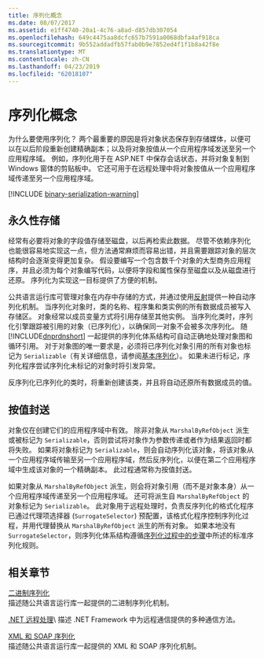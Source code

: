 ```yaml
---
title: 序列化概念
ms.date: 08/07/2017
ms.assetid: e1ff4740-20a1-4c76-a8ad-d857db307054
ms.openlocfilehash: 649c4475aa8dcfc657b7591a0068dbfa4af918ca
ms.sourcegitcommit: 9b552addadfb57fab0b9e7852ed4f1f1b8a42f8e
ms.translationtype: MT
ms.contentlocale: zh-CN
ms.lasthandoff: 04/23/2019
ms.locfileid: "62018107"
---
```

# <a name="serialization-concepts"></a>序列化概念
为什么要使用序列化？ 两个最重要的原因是将对象状态保存到存储媒体，以便可以在以后阶段重新创建精确副本；以及将对象按值从一个应用程序域发送至另一个应用程序域。 例如，序列化用于在 ASP.NET 中保存会话状态，并将对象复制到 Windows 窗体的剪贴板中。 它还可用于在远程处理中将对象按值从一个应用程序域传递至另一个应用程序域。

[!INCLUDE [binary-serialization-warning](../../../includes/binary-serialization-warning.md)]

## <a name="persistent-storage"></a>永久性存储
经常有必要将对象的字段值存储至磁盘，以后再检索此数据。 尽管不依赖序列化也能很容易地实现这一点，但方法通常麻烦而容易出错，并且需要跟踪对象的层次结构时会逐渐变得更加复杂。 假设要编写一个包含数千个对象的大型商务应用程序，并且必须为每个对象编写代码，以便将字段和属性保存至磁盘以及从磁盘进行还原。 序列化为实现这一目标提供了方便的机制。

公共语言运行库可管理对象在内存中存储的方式，并通过使用[反射](../../../docs/framework/reflection-and-codedom/reflection.md)提供一种自动序列化机制。 当序列化对象时，类的名称、程序集和类实例的所有数据成员被写入存储区。 对象经常以成员变量方式将引用存储至其他实例。 当序列化类时，序列化引擎跟踪被引用的对象（已序列化），以确保同一对象不会被多次序列化。 随 [!INCLUDE[dnprdnshort](../../../includes/dnprdnshort-md.md)] 一起提供的序列化体系结构可自动正确地处理对象图和循环引用。 对于对象图的唯一要求是，必须将已序列化对象引用的所有对象也标记为 `Serializable`（有关详细信息，请参阅[基本序列化](basic-serialization.md)）。 如果未进行标记，序列化程序尝试序列化未标记的对象时将引发异常。

反序列化已序列化的类时，将重新创建该类，并且将自动还原所有数据成员的值。

## <a name="marshal-by-value"></a>按值封送
对象仅在创建它们的应用程序域中有效。 除非对象从 `MarshalByRefObject` 派生或被标记为 `Serializable`，否则尝试将对象作为参数传递或者作为结果返回时都将失败。 如果将对象标记为 `Serializable`，则会自动序列化该对象，将该对象从一个应用程序域传输至另一个应用程序域，然后反序列化，以便在第二个应用程序域中生成该对象的一个精确副本。 此过程通常称为按值封送。
 
如果对象从 `MarshalByRefObject` 派生，则会将对象引用（而不是对象本身）从一个应用程序域传递至另一个应用程序域。 还可将派生自 `MarshalByRefObject` 的对象标记为 `Serializable`。 此对象用于远程处理时，负责反序列化的格式化程序已通过代理项选择器 (`SurrogateSelector`) 预配置，该格式化程序控制序列化过程，并用代理替换从 `MarshalByRefObject` 派生的所有对象。 如果本地没有 `SurrogateSelector`，则序列化体系结构遵循[序列化过程中的步骤](steps-in-the-serialization-process.md)中所述的标准序列化规则。  

## <a name="related-sections"></a>相关章节  
 [二进制序列化](../../../docs/standard/serialization/binary-serialization.md)  
 描述随公共语言运行库一起提供的二进制序列化机制。  
  
 [.NET 远程处理](https://docs.microsoft.com/previous-versions/dotnet/netframework-4.0/72x4h507(v=vs.100))\
 描述 .NET Framework 中为远程通信提供的多种通信方法。  
  
 [XML 和 SOAP 序列化](../../../docs/standard/serialization/xml-and-soap-serialization.md)  
 描述随公共语言运行库一起提供的 XML 和 SOAP 序列化机制。
